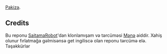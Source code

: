 [Pakizə](https://t.me/Pakizerobot).

## Credits

Bu reponu [SaitamaRobot]()'dan klonlamışam və tərcüməsi [Mənə](https://t.me/rihad) aiddir. Xahiş olunur fırlatmağa gəlmisənsə get ingiliscə olan reponu tərcümə elə. Təşəkkürlər
